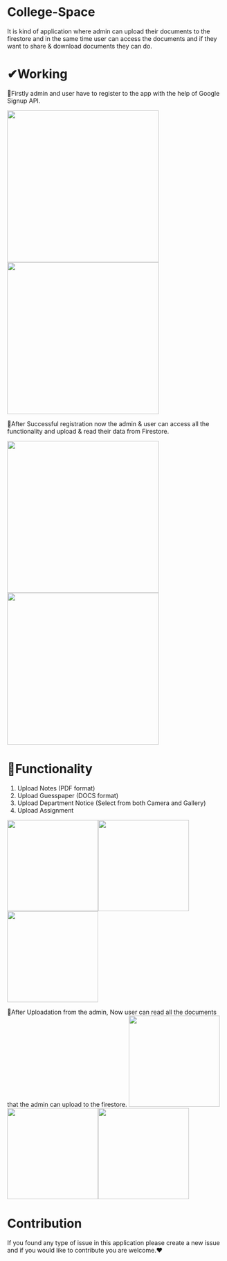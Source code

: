# College-Space

It is kind of application where admin can upload their documents to the firestore and in the same time user can access the documents and if they want to share & download documents they can do.

# ✔Working

🔸Firstly admin and user have to register to the app with the help of Google Signup API.

 <img src="https://user-images.githubusercontent.com/57999276/121889635-1e4a1900-cd37-11eb-9765-94c743adaba9.png" width="350"/><img src="https://user-images.githubusercontent.com/57999276/121889658-23a76380-cd37-11eb-8938-c2e2d905c01c.png" width="350"/>

🔸After Successful registration now the admin & user can access all the functionality and upload & read their data from Firestore.

<img width="350" src="https://user-images.githubusercontent.com/57999276/121890874-72a1c880-cd38-11eb-9de3-32cda1f30f2a.png"><img width="350" src="https://user-images.githubusercontent.com/57999276/121893090-3328ab80-cd3b-11eb-806e-54a4e1b16d21.png">

# 📌Functionality

1. Upload Notes (PDF format)
2. Upload Guesspaper (DOCS format)
3. Upload Department Notice (Select from both Camera and Gallery)
4. Upload Assignment

<img src="https://user-images.githubusercontent.com/57999276/121891504-2440f980-cd39-11eb-94e6-0d0a6aa788d0.png" width="210"/><img src="https://user-images.githubusercontent.com/57999276/121892181-07f18c80-cd3a-11eb-97e5-2382b620ec4c.png" width="210"/><img src="https://user-images.githubusercontent.com/57999276/121892310-34a5a400-cd3a-11eb-800c-d5436fa35b11.png" width="210"/>

🔸After Uploadation from the admin, Now user can read all the documents that the admin can upload to the firestore.
<img src="https://user-images.githubusercontent.com/57999276/121893935-2bb5d200-cd3c-11eb-9315-ae9d6085dbc1.png" width="210"/><img src="https://user-images.githubusercontent.com/57999276/121893743-f6a97f80-cd3b-11eb-9453-2a583d0cf2df.png" width="210"/><img src="https://user-images.githubusercontent.com/57999276/121893882-1c368900-cd3c-11eb-9bf9-b36d5782df35.png" width="210"/>

# Contribution
If you found any type of issue in this application please create a new issue and if you would like to contribute you are welcome.❤
